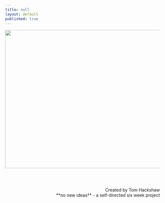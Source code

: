 ```yaml
---
title: null
layout: default
published: true
---
```


<center>
<a href="http://p4.tomhackshaw.com/exhibit/saturday19.html"><img src="https://c1.staticflickr.com/1/696/21520875632_dc54a75769_o.jpg" width="800" height="450"></a>

<br><br>

<div align="right">
Created by Tom Hackshaw
<br>
**no new ideas** - a self-directed six week project
</div>
